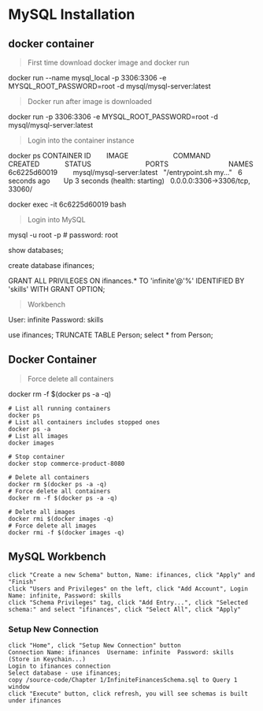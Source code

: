 # MySQL Installation

## docker container

> First time download docker image and docker run

docker run --name mysql_local -p 3306:3306 -e MYSQL_ROOT_PASSWORD=root -d mysql/mysql-server:latest
 
> Docker run after image is downloaded

docker run -p 3306:3306 -e MYSQL_ROOT_PASSWORD=root -d mysql/mysql-server:latest

> Login into the container instance

docker ps
CONTAINER ID        IMAGE                       COMMAND                  CREATED             STATUS                            PORTS                               NAMES
6c6225d60019        mysql/mysql-server:latest   "/entrypoint.sh my..."   6 seconds ago       Up 3 seconds (health: starting)   0.0.0.0:3306->3306/tcp, 33060/

docker exec -it 6c6225d60019 bash

> Login into MySQL

mysql -u root -p # password: root

show databases;

create database ifinances;

GRANT ALL PRIVILEGES ON ifinances.* TO 'infinite'@'%' IDENTIFIED BY 'skills' WITH GRANT OPTION;
 
> Workbench

User: infinite
Password: skills

use ifinances;
TRUNCATE TABLE Person;
select * from Person;
 
## Docker Container

> Force delete all containers

docker rm -f $(docker ps -a -q)

```
# List all running containers
docker ps
# List all containers includes stopped ones
docker ps -a
# List all images
docker images
 
# Stop container
docker stop commerce-product-8080
 
# Delete all containers
docker rm $(docker ps -a -q)
# Force delete all containers
docker rm -f $(docker ps -a -q)
 
# Delete all images
docker rmi $(docker images -q)
# Force delete all images
docker rmi -f $(docker images -q)
```

## MySQL Workbench

```
click "Create a new Schema" button, Name: ifinances, click "Apply" and "Finish"
click "Users and Privileges" on the left, click "Add Account", Login Name: infinite, Password: skills
click "Schema Privileges" tag, click "Add Entry...", click "Selected schema:" and select "ifinances", click "Select All", click "Apply"
```

### Setup New Connection

```
click "Home", click "Setup New Connection" button
Connection Name: ifinances  Username: infinite  Password: skills (Store in Keychain...)
Login to ifinances connection
Select database - use ifinances;
copy /source-code/Chapter 1/InfiniteFinancesSchema.sql to Query 1 window
click "Execute" button, click refresh, you will see schemas is built under ifinances
```
